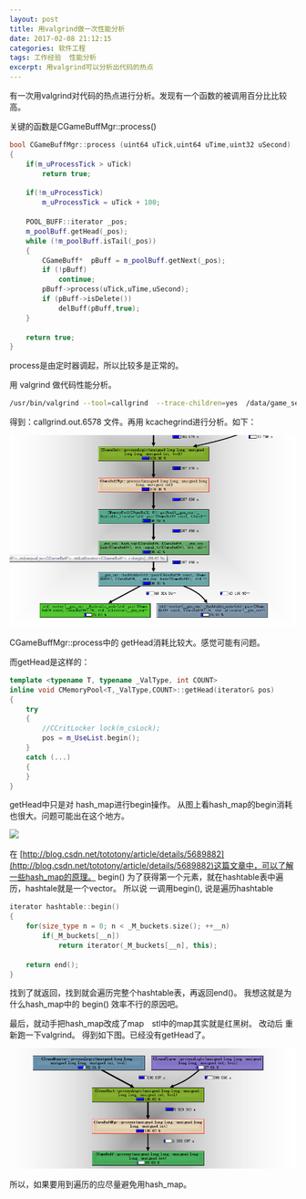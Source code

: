 ```yaml
---
layout: post
title: 用valgrind做一次性能分析
date: 2017-02-08 21:12:15
categories: 软件工程
tags: 工作经验  性能分析
excerpt: 用valgrind可以分析出代码的热点
---
```


有一次用valgrind对代码的热点进行分析。发现有一个函数的被调用百分比比较高。

关键的函数是CGameBuffMgr::process()

```c++
bool CGameBuffMgr::process (uint64 uTick,uint64 uTime,uint32 uSecond)
{
	if(m_uProcessTick > uTick)
		return true;

	if(!m_uProcessTick)
		m_uProcessTick = uTick + 100;

	POOL_BUFF::iterator _pos;
	m_poolBuff.getHead(_pos);
	while (!m_poolBuff.isTail(_pos))
	{
		CGameBuff*	pBuff = m_poolBuff.getNext(_pos);
		if (!pBuff)
			continue;
		pBuff->process(uTick,uTime,uSecond);
		if (pBuff->isDelete())
			delBuff(pBuff,true);
	}

	return true;
}
```
process是由定时器调起，所以比较多是正常的。

用 valgrind 做代码性能分析。

```sh
/usr/bin/valgrind --tool=callgrind  --trace-children=yes  /data/game_server/game_server
```

得到：callgrind.out.6578 文件。再用 kcachegrind进行分析。如下：

![](/assets/code-analysis/valgrind-stl-1.png) 

CGameBuffMgr::process中的 getHead消耗比较大。感觉可能有问题。

而getHead是这样的：

```c++
template <typename T, typename _ValType, int COUNT>
inline void	CMemoryPool<T,_ValType,COUNT>::getHead(iterator& pos)
{
	try
	{
		//CCritLocker lock(m_csLock);
		pos = m_UseList.begin();
	}
	catch (...)
	{
	}
}

```
getHead中只是对 hash_map进行begin操作。
从图上看hash_map的begin消耗也很大。问题可能出在这个地方。

![](/assets/code-analysis/valgrind-stl-12.png) 


在 [http://blog.csdn.net/tototony/article/details/5689882](http://blog.csdn.net/tototony/article/details/5689882)这篇文章中，可以了解一些hash_map的原理。
begin() 为了获得第一个元素，就在hashtable表中遍历，hashtale就是一个vector。
所以说 一调用begin(), 说是遍历hashtable

```c++
iterator hashtable::begin()
{
	for(size_type n = 0; n < _M_buckets.size(); ++__n)
		if(_M_buckets[__n])
			return iterator(_M_buckets[__n], this);
	
	return end();
}
```

找到了就返回，找到就会遍历完整个hashtable表，再返回end()。
我想这就是为什么hash_map中的 begin() 效率不行的原因吧。

最后，就动手把hash_map改成了map　stl中的map其实就是红黑树。
改动后 重新跑一下valgrind。 得到如下图。已经没有getHead了。

![](/assets/code-analysis/valgrind-stl-2.png) 

所以，如果要用到遍历的应尽量避免用hash_map。